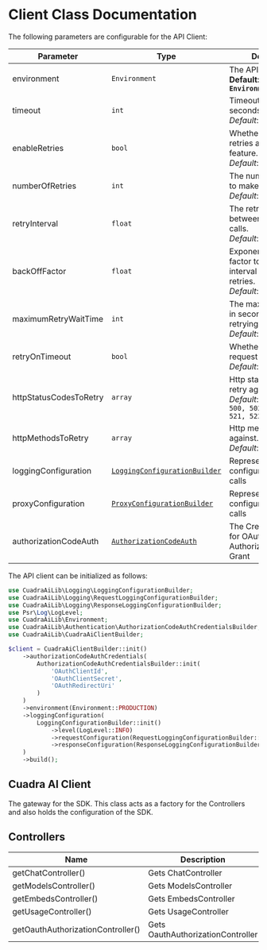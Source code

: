 
# Client Class Documentation

The following parameters are configurable for the API Client:

| Parameter | Type | Description |
|  --- | --- | --- |
| environment | `Environment` | The API environment. <br> **Default: `Environment.PRODUCTION`** |
| timeout | `int` | Timeout for API calls in seconds.<br>*Default*: `30` |
| enableRetries | `bool` | Whether to enable retries and backoff feature.<br>*Default*: `false` |
| numberOfRetries | `int` | The number of retries to make.<br>*Default*: `0` |
| retryInterval | `float` | The retry time interval between the endpoint calls.<br>*Default*: `1` |
| backOffFactor | `float` | Exponential backoff factor to increase interval between retries.<br>*Default*: `2` |
| maximumRetryWaitTime | `int` | The maximum wait time in seconds for overall retrying requests.<br>*Default*: `0` |
| retryOnTimeout | `bool` | Whether to retry on request timeout.<br>*Default*: `true` |
| httpStatusCodesToRetry | `array` | Http status codes to retry against.<br>*Default*: `408, 413, 429, 500, 502, 503, 504, 521, 522, 524` |
| httpMethodsToRetry | `array` | Http methods to retry against.<br>*Default*: `'GET', 'PUT'` |
| loggingConfiguration | [`LoggingConfigurationBuilder`](../doc/logging-configuration-builder.md) | Represents the logging configurations for API calls |
| proxyConfiguration | [`ProxyConfigurationBuilder`](../doc/proxy-configuration-builder.md) | Represents the proxy configurations for API calls |
| authorizationCodeAuth | [`AuthorizationCodeAuth`](auth/oauth-2-authorization-code-grant.md) | The Credentials Setter for OAuth 2 Authorization Code Grant |

The API client can be initialized as follows:

```php
use CuadraAiLib\Logging\LoggingConfigurationBuilder;
use CuadraAiLib\Logging\RequestLoggingConfigurationBuilder;
use CuadraAiLib\Logging\ResponseLoggingConfigurationBuilder;
use Psr\Log\LogLevel;
use CuadraAiLib\Environment;
use CuadraAiLib\Authentication\AuthorizationCodeAuthCredentialsBuilder;
use CuadraAiLib\CuadraAiClientBuilder;

$client = CuadraAiClientBuilder::init()
    ->authorizationCodeAuthCredentials(
        AuthorizationCodeAuthCredentialsBuilder::init(
            'OAuthClientId',
            'OAuthClientSecret',
            'OAuthRedirectUri'
        )
    )
    ->environment(Environment::PRODUCTION)
    ->loggingConfiguration(
        LoggingConfigurationBuilder::init()
            ->level(LogLevel::INFO)
            ->requestConfiguration(RequestLoggingConfigurationBuilder::init()->body(true))
            ->responseConfiguration(ResponseLoggingConfigurationBuilder::init()->headers(true))
    )
    ->build();
```

## Cuadra AI Client

The gateway for the SDK. This class acts as a factory for the Controllers and also holds the configuration of the SDK.

## Controllers

| Name | Description |
|  --- | --- |
| getChatController() | Gets ChatController |
| getModelsController() | Gets ModelsController |
| getEmbedsController() | Gets EmbedsController |
| getUsageController() | Gets UsageController |
| getOauthAuthorizationController() | Gets OauthAuthorizationController |

